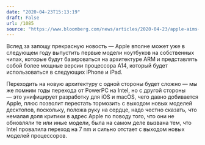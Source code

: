 ```yaml
---
date: "2020-04-23T15:13:19"
draft: False
url: /1085
source: "https://www.bloomberg.com/news/articles/2020-04-23/apple-aims-to-sell-macs-with-its-own-chips-starting-in-2021"
---
```


Вслед за  запощу прекрасную новость — Apple вполне может уже в следующем году выпустить первые модели ноутбуков на собственных чипах, которые будут базироваться на архитектуре ARM и представлять собой более мощные версии процессора A14, который будет использоваться в следующих iPhone и iPad. 

Переходить на новую архитектуру с одной стороны будет сложно — мы же помним годы перехода от PowerPC на Intel, но с другой стороны — это унифицирует разработку для iOS и macOS, чего давно добивается Apple, плюс позволит перестать тормозить с выходом новых моделей десктопов, поскольку, положа руку на сердце, надо честно сказать, что немалая доля критики в адрес Apple по поводу того, что они не обновляли те или иные модели, была на самом деле вызвана тем, что Intel провалила переход на 7 nm и сильно отстает с выходом новых моделей процессоров.
